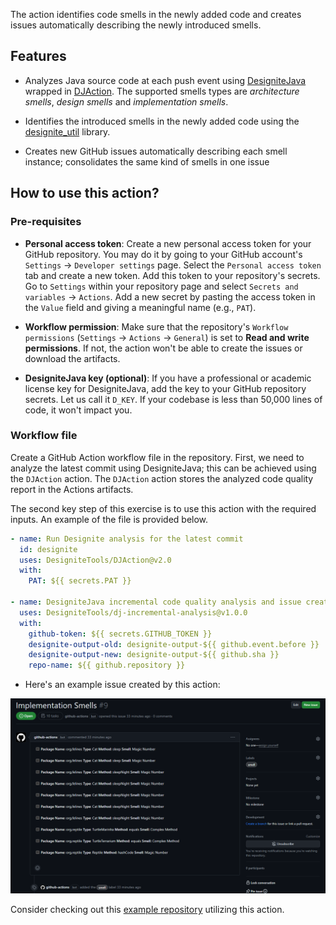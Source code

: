 The action identifies code smells in the newly added code and creates issues automatically describing the newly introduced smells.

## Features

- Analyzes Java source code at each push event using [DesigniteJava](https://www.designite-tools.com/) wrapped in [DJAction](https://github.com/marketplace/actions/designitejava-action). The supported smells types are *architecture smells*, *design smells* and *implementation smells*.

- Identifies the introduced smells in the newly added code using the [designite_util](https://github.com/tushartushar/designite_util) library. 

- Creates new GitHub issues automatically describing each smell instance; consolidates the same kind of smells in one issue

## How to use this action?

### Pre-requisites
- **Personal access token**: Create a new personal access token for your GitHub repository. You may do it by going to your GitHub account's `Settings` -> `Developer settings` page. Select the `Personal access token` tab and create a new token.
Add this token to your repository's secrets. Go to `Settings` within your repository page and select `Secrets and variables` -> `Actions`. Add a new secret by pasting the access token in the `Value` field and giving a meaningful name (e.g., `PAT`).

- **Workflow permission**: Make sure that the repository's `Workflow permissions` (`Settings` -> `Actions` -> `General`) is set to **Read and write permissions**. If not, the action won't be able to create the issues or download the artifacts.

- **DesigniteJava key (optional)**: If you have a professional or academic license key for DesigniteJava, add the key to your GitHub repository secrets. Let us call it `D_KEY`. If your codebase is less than 50,000 lines of code, it won't impact you.

### Workflow file  
Create a GitHub Action workflow file in the repository. First, we need to analyze the latest commit using DesigniteJava; this can be achieved using the `DJAction` action. The `DJAction` action stores the analyzed code quality report in the Actions artifacts. 

The second key step of this exercise is to use this action with the required inputs.
An example of the file is provided below.

```yml
- name: Run Designite analysis for the latest commit
  id: designite
  uses: DesigniteTools/DJAction@v2.0
  with:
    PAT: ${{ secrets.PAT }}

- name: DesigniteJava incremental code quality analysis and issue creation
  uses: DesigniteTools/dj-incremental-analysis@v1.0.0
  with:
    github-token: ${{ secrets.GITHUB_TOKEN }}
    designite-output-old: designite-output-${{ github.event.before }}
    designite-output-new: designite-output-${{ github.sha }}
    repo-name: ${{ github.repository }}             
```

- Here's an example issue created by this action:

![Example Issue](./docs/images/SampleIssue.png)


Consider checking out this [example repository](https://github.com/tushartushar/git-utils) utilizing this action. 

